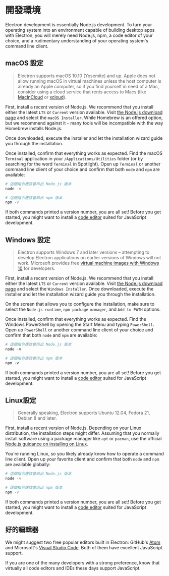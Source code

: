 # 開發環境

Electron development is essentially Node.js development. To turn your operating system into an environment capable of building desktop apps with Electron, you will merely need Node.js, npm, a code editor of your choice, and a rudimentary understanding of your operating system's command line client.

## macOS 設定

> Electron supports macOS 10.10 (Yosemite) and up. Apple does not allow running macOS in virtual machines unless the host computer is already an Apple computer, so if you find yourself in need of a Mac, consider using a cloud service that rents access to Macs (like [MacInCloud](https://www.macincloud.com/) or [xcloud](https://xcloud.me)).

First, install a recent version of Node.js. We recommend that you install either the latest `LTS` or `Current` version available. Visit [the Node.js download page](https://nodejs.org/en/download/) and select the `macOS Installer`. While Homebrew is an offered option, but we recommend against it - many tools will be incompatible with the way Homebrew installs Node.js.

Once downloaded, execute the installer and let the installation wizard guide you through the installation.

Once installed, confirm that everything works as expected. Find the macOS `Terminal` application in your `/Applications/Utilities` folder (or by searching for the word `Terminal` in Spotlight). Open up `Terminal` or another command line client of your choice and confirm that both `node` and `npm` are available:

```sh
# 這個指令應該會印出 Node.js 版本
node -v

# 這個指令應該會印出 npm 版本
npm -v
```

If both commands printed a version number, you are all set! Before you get started, you might want to install a [code editor](#a-good-editor) suited for JavaScript development.

## Windows 設定

> Electron supports Windows 7 and later versions – attempting to develop Electron applications on earlier versions of Windows will not work. Microsoft provides free [virtual machine images with Windows 10](https://developer.microsoft.com/en-us/windows/downloads/virtual-machines) for developers.

First, install a recent version of Node.js. We recommend that you install either the latest `LTS` or `Current` version available. Visit [the Node.js download page](https://nodejs.org/en/download/) and select the `Windows Installer`. Once downloaded, execute the installer and let the installation wizard guide you through the installation.

On the screen that allows you to configure the installation, make sure to select the `Node.js runtime`, `npm package manager`, and `Add to PATH` options.

Once installed, confirm that everything works as expected. Find the Windows PowerShell by opening the Start Menu and typing `PowerShell`. Open up `PowerShell` or another command line client of your choice and confirm that both `node` and `npm` are available:

```powershell
# 這個指令應該會印出 Node.js 版本
node -v

# 這個指令應該會印出 npm 版本
npm -v
```

If both commands printed a version number, you are all set! Before you get started, you might want to install a [code editor](#a-good-editor) suited for JavaScript development.

## Linux設定

> Generally speaking, Electron supports Ubuntu 12.04, Fedora 21, Debian 8 and later.

First, install a recent version of Node.js. Depending on your Linux distribution, the installation steps might differ. Assuming that you normally install software using a package manager like `apt` or `pacman`, use the official [Node.js guidance on installing on Linux](https://nodejs.org/en/download/package-manager/).

You're running Linux, so you likely already know how to operate a command line client. Open up your favorite client and confirm that both `node` and `npm` are available globally:

```sh
# 這個指令應該會印出 Node.js 版本
node -v

# 這個指令應該會印出 npm 版本
npm -v
```

If both commands printed a version number, you are all set! Before you get started, you might want to install a [code editor](#a-good-editor) suited for JavaScript development.

## 好的編輯器

We might suggest two free popular editors built in Electron: GitHub's [Atom](https://atom.io/) and Microsoft's [Visual Studio Code](https://code.visualstudio.com/). Both of them have excellent JavaScript support.

If you are one of the many developers with a strong preference, know that virtually all code editors and IDEs these days support JavaScript.